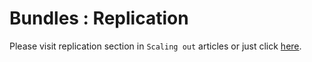 # Bundles : Replication

Please visit replication section in `Scaling out` articles or just click [here](../../server/scaling-out/replication/how-replication-works).
